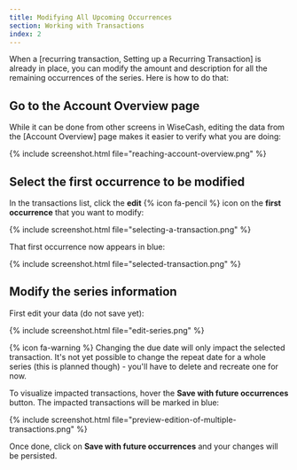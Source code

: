 ```yaml
---
title: Modifying All Upcoming Occurrences
section: Working with Transactions
index: 2
---
```


When a [recurring transaction, Setting up a Recurring Transaction] is already in place, you can modify the amount and description for all the remaining occurrences of the series. Here is how to do that:

## Go to the Account Overview page

While it can be done from other screens in WiseCash, editing the data from the [Account Overview] page makes it easier to verify what you are doing:

{% include screenshot.html file="reaching-account-overview.png" %}

## Select the first occurrence to be modified

In the transactions list, click the **edit** {% icon fa-pencil %} icon on the **first occurrence** that you want to modify:

{% include screenshot.html file="selecting-a-transaction.png" %}

That first occurrence now appears in blue:

{% include screenshot.html file="selected-transaction.png" %}

## Modify the series information

First edit your data (do not save yet):

{% include screenshot.html file="edit-series.png" %}

<div class='alert alert-info' role='alert'>
  {% icon fa-warning %} Changing the due date will only impact the selected transaction. It's not yet possible to change the repeat date for a whole series (this is planned though) - you'll have to delete and recreate one for now.
</div>

To visualize impacted transactions, hover the **Save with future occurrences** button. The impacted transactions will be marked in blue:

{% include screenshot.html file="preview-edition-of-multiple-transactions.png" %}

Once done, click on **Save with future occurrences** and your changes will be persisted.
